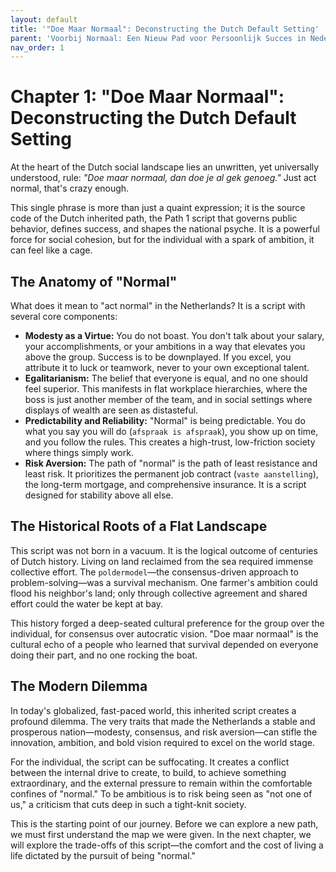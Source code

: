 ```yaml
---
layout: default
title: '"Doe Maar Normaal": Deconstructing the Dutch Default Setting'
parent: 'Voorbij Normaal: Een Nieuw Pad voor Persoonlijk Succes in Nederland'
nav_order: 1
---
```


# Chapter 1: "Doe Maar Normaal": Deconstructing the Dutch Default Setting

At the heart of the Dutch social landscape lies an unwritten, yet universally understood, rule: *"Doe maar normaal, dan doe je al gek genoeg."* Just act normal, that's crazy enough.

This single phrase is more than just a quaint expression; it is the source code of the Dutch inherited path, the Path 1 script that governs public behavior, defines success, and shapes the national psyche. It is a powerful force for social cohesion, but for the individual with a spark of ambition, it can feel like a cage.

## The Anatomy of "Normal"

What does it mean to "act normal" in the Netherlands? It is a script with several core components:

*   **Modesty as a Virtue:** You do not boast. You don't talk about your salary, your accomplishments, or your ambitions in a way that elevates you above the group. Success is to be downplayed. If you excel, you attribute it to luck or teamwork, never to your own exceptional talent.
*   **Egalitarianism:** The belief that everyone is equal, and no one should feel superior. This manifests in flat workplace hierarchies, where the boss is just another member of the team, and in social settings where displays of wealth are seen as distasteful.
*   **Predictability and Reliability:** "Normal" is being predictable. You do what you say you will do (`afspraak is afspraak`), you show up on time, and you follow the rules. This creates a high-trust, low-friction society where things simply work.
*   **Risk Aversion:** The path of "normal" is the path of least resistance and least risk. It prioritizes the permanent job contract (`vaste aanstelling`), the long-term mortgage, and comprehensive insurance. It is a script designed for stability above all else.

## The Historical Roots of a Flat Landscape

This script was not born in a vacuum. It is the logical outcome of centuries of Dutch history. Living on land reclaimed from the sea required immense collective effort. The `poldermodel`—the consensus-driven approach to problem-solving—was a survival mechanism. One farmer's ambition could flood his neighbor's land; only through collective agreement and shared effort could the water be kept at bay.

This history forged a deep-seated cultural preference for the group over the individual, for consensus over autocratic vision. "Doe maar normaal" is the cultural echo of a people who learned that survival depended on everyone doing their part, and no one rocking the boat.

## The Modern Dilemma

In today's globalized, fast-paced world, this inherited script creates a profound dilemma. The very traits that made the Netherlands a stable and prosperous nation—modesty, consensus, and risk aversion—can stifle the innovation, ambition, and bold vision required to excel on the world stage.

For the individual, the script can be suffocating. It creates a conflict between the internal drive to create, to build, to achieve something extraordinary, and the external pressure to remain within the comfortable confines of "normal." To be ambitious is to risk being seen as "not one of us," a criticism that cuts deep in such a tight-knit society.

This is the starting point of our journey. Before we can explore a new path, we must first understand the map we were given. In the next chapter, we will explore the trade-offs of this script—the comfort and the cost of living a life dictated by the pursuit of being "normal."
